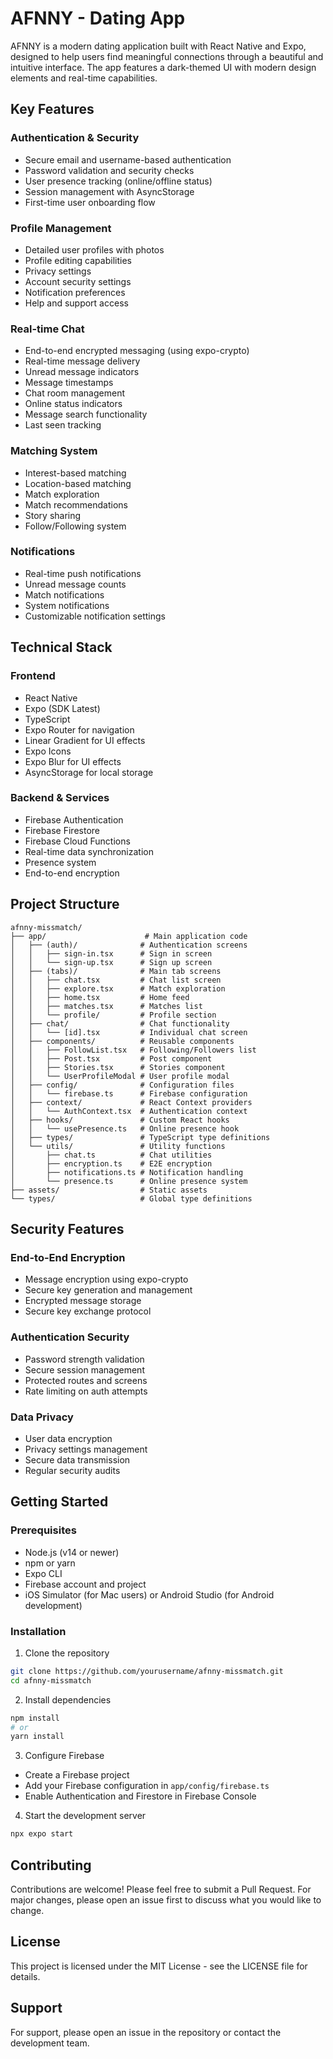 # AFNNY - Dating App

AFNNY is a modern dating application built with React Native and Expo, designed to help users find meaningful connections through a beautiful and intuitive interface. The app features a dark-themed UI with modern design elements and real-time capabilities.

## Key Features

### Authentication & Security
- Secure email and username-based authentication
- Password validation and security checks
- User presence tracking (online/offline status)
- Session management with AsyncStorage
- First-time user onboarding flow

### Profile Management
- Detailed user profiles with photos
- Profile editing capabilities
- Privacy settings
- Account security settings
- Notification preferences
- Help and support access

### Real-time Chat
- End-to-end encrypted messaging (using expo-crypto)
- Real-time message delivery
- Unread message indicators
- Message timestamps
- Chat room management
- Online status indicators
- Message search functionality
- Last seen tracking

### Matching System
- Interest-based matching
- Location-based matching
- Match exploration
- Match recommendations
- Story sharing
- Follow/Following system

### Notifications
- Real-time push notifications
- Unread message counts
- Match notifications
- System notifications
- Customizable notification settings

## Technical Stack

### Frontend
- React Native
- Expo (SDK Latest)
- TypeScript
- Expo Router for navigation
- Linear Gradient for UI effects
- Expo Icons
- Expo Blur for UI effects
- AsyncStorage for local storage

### Backend & Services
- Firebase Authentication
- Firebase Firestore
- Firebase Cloud Functions
- Real-time data synchronization
- Presence system
- End-to-end encryption

## Project Structure

```
afnny-missmatch/
├── app/                      # Main application code
│   ├── (auth)/              # Authentication screens
│   │   ├── sign-in.tsx      # Sign in screen
│   │   └── sign-up.tsx      # Sign up screen
│   ├── (tabs)/              # Main tab screens
│   │   ├── chat.tsx         # Chat list screen
│   │   ├── explore.tsx      # Match exploration
│   │   ├── home.tsx         # Home feed
│   │   ├── matches.tsx      # Matches list
│   │   └── profile/         # Profile section
│   ├── chat/                # Chat functionality
│   │   └── [id].tsx         # Individual chat screen
│   ├── components/          # Reusable components
│   │   ├── FollowList.tsx   # Following/Followers list
│   │   ├── Post.tsx         # Post component
│   │   ├── Stories.tsx      # Stories component
│   │   └── UserProfileModal # User profile modal
│   ├── config/              # Configuration files
│   │   └── firebase.ts      # Firebase configuration
│   ├── context/             # React Context providers
│   │   └── AuthContext.tsx  # Authentication context
│   ├── hooks/               # Custom React hooks
│   │   └── usePresence.ts   # Online presence hook
│   ├── types/               # TypeScript type definitions
│   └── utils/               # Utility functions
│       ├── chat.ts          # Chat utilities
│       ├── encryption.ts    # E2E encryption
│       ├── notifications.ts # Notification handling
│       └── presence.ts      # Online presence system
├── assets/                  # Static assets
└── types/                   # Global type definitions
```

## Security Features

### End-to-End Encryption
- Message encryption using expo-crypto
- Secure key generation and management
- Encrypted message storage
- Secure key exchange protocol

### Authentication Security
- Password strength validation
- Secure session management
- Protected routes and screens
- Rate limiting on auth attempts

### Data Privacy
- User data encryption
- Privacy settings management
- Secure data transmission
- Regular security audits

## Getting Started

### Prerequisites

- Node.js (v14 or newer)
- npm or yarn
- Expo CLI
- Firebase account and project
- iOS Simulator (for Mac users) or Android Studio (for Android development)

### Installation

1. Clone the repository
```bash
git clone https://github.com/yourusername/afnny-missmatch.git
cd afnny-missmatch
```

2. Install dependencies
```bash
npm install
# or
yarn install
```

3. Configure Firebase
- Create a Firebase project
- Add your Firebase configuration in `app/config/firebase.ts`
- Enable Authentication and Firestore in Firebase Console

4. Start the development server
```bash
npx expo start
```

## Contributing

Contributions are welcome! Please feel free to submit a Pull Request. For major changes, please open an issue first to discuss what you would like to change.

## License

This project is licensed under the MIT License - see the LICENSE file for details.

## Support

For support, please open an issue in the repository or contact the development team.
